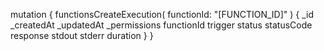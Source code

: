 mutation {
    functionsCreateExecution(
        functionId: "[FUNCTION_ID]"
    ) {
        _id
        _createdAt
        _updatedAt
        _permissions
        functionId
        trigger
        status
        statusCode
        response
        stdout
        stderr
        duration
    }
}
